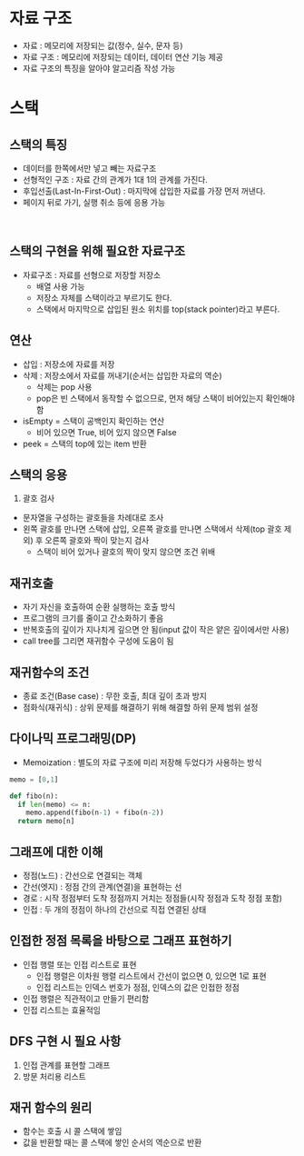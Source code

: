 # 자료 구조

- 자료 : 메모리에 저장되는 값(정수, 실수, 문자 등)
- 자료 구조 : 메모리에 저장되는 데이터, 데이터 연산 기능 제공
- 자료 구조의 특징을 알아야 알고리즘 작성 가능

# 스택

## 스택의 특징

- 데이터를 한쪽에서만 넣고 빼는 자료구조
- 선형적인 구조 : 자료 간의 관계가 1대 1의 관계를 가진다.
- 후입선출(Last-In-First-Out) : 마지막에 삽입한 자료를 가장 먼저 꺼낸다.
- 페이지 뒤로 가기, 실행 취소 등에 응용 가능

<br>

## 스택의 구현을 위해 필요한 자료구조

- 자료구조 : 자료를 선형으로 저장할 저장소
  - 배열 사용 가능
  - 저장소 자체를 스택이라고 부르기도 한다.
  - 스택에서 마지막으로 삽입된 원소 위치를 top(stack pointer)라고 부른다.

## 연산

- 삽입 : 저장소에 자료를 저장
- 삭제 : 저장소에서 자료를 꺼내기(순서는 삽입한 자료의 역순)
  - 삭제는 pop 사용
  - pop은 빈 스택에서 동작할 수 없으므로, 먼저 해당 스택이 비어있는지 확인해야 함
- isEmpty = 스택이 공백인지 확인하는 연산
  - 비어 있으면 True, 비어 있지 않으면 False
- peek = 스택의 top에 있는 item 반환

## 스택의 응용

1. 괄호 검사

- 문자열을 구성하는 괄호들을 차례대로 조사
- 왼쪽 괄호를 만나면 스택에 삽입, 오른쪽 괄호를 만나면 스택에서 삭제(top 괄호 제외) 후 오른쪽 괄호와 짝이 맞는지 검사
    - 스택이 비어 있거나 괄호의 짝이 맞지 않으면 조건 위배


## 재귀호출

- 자기 자신을 호출하여 순환 실행하는 호출 방식
- 프로그램의 크기를 줄이고 간소화하기 좋음
- 반복호출의 깊이가 지나치게 깊으면 안 됨(input 값이 작은 얕은 깊이에서만 사용)
- call tree를 그리면 재귀함수 구성에 도움이 됨

## 재귀함수의 조건

- 종료 조건(Base case) : 무한 호출, 최대 깊이 초과 방지
- 점화식(재귀식) : 상위 문제를 해결하기 위해 해결할 하위 문제 범위 설정

## 다이나믹 프로그래밍(DP)

- Memoization : 별도의 자료 구조에 미리 저장해 두었다가 사용하는 방식

```python
memo = [0,1]

def fibo(n):
  if len(memo) <= n:
    memo.append(fibo(n-1) + fibo(n-2))
  return memo[n]
```

## 그래프에 대한 이해

- 정점(노드) : 간선으로 연결되는 객체
- 간선(엣지) : 정점 간의 관계(연결)을 표현하는 선
- 경로 : 시작 정점부터 도착 정점까지 거치는 정점들(시작 정점과 도착 정점 포함)
- 인접 : 두 개의 정점이 하나의 간선으로 직접 연결된 상태

## 인접한 정점 목록을 바탕으로 그래프 표현하기

- 인접 행렬 또는 인접 리스트로 표현
  - 인접 행렬은 이차원 행렬 리스트에서 간선이 없으면 0, 있으면 1로 표현
  - 인접 리스트는 인덱스 번호가 정점, 인덱스의 값은 인접한 정점
- 인접 행렬은 직관적이고 만들기 편리함
- 인접 리스트는 효율적임

## DFS 구현 시 필요 사항

1. 인접 관계를 표현할 그래프
2. 방문 처리용 리스트

## 재귀 함수의 원리

- 함수는 호출 시 콜 스택에 쌓임
- 값을 반환할 때는 콜 스택에 쌓인 순서의 역순으로 반환